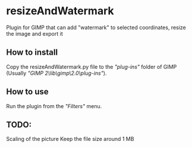 # resizeAndWatermark

Plugin for GIMP that can add "watermark" to selected coordinates, resize the image and export it

## How to install

Copy the resizeAndWatermark.py file to the *"plug-ins"* folder of GIMP (Usually *"GIMP 2\lib\gimp\2.0\plug-ins"*).

## How to use

Run the plugin from the *"Filters"* menu.

## TODO:

Scaling of the picture
Keep the file size around 1 MB
